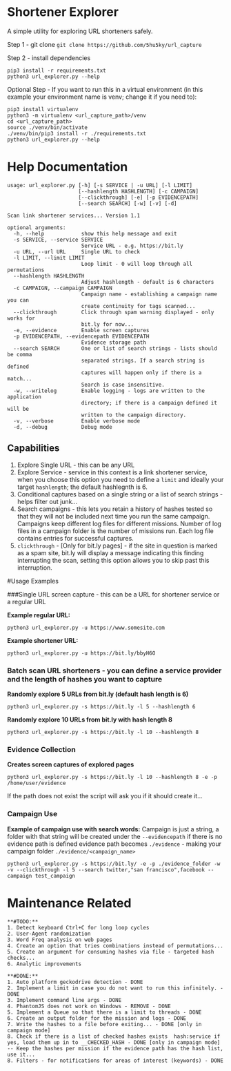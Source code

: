 # Shortener Explorer

A simple utility for exploring URL shorteners safely.

Step 1 - git clone
`git clone https://github.com/5hu5ky/url_capture`

Step 2 - install dependencies

```
pip3 install -r requirements.txt
python3 url_explorer.py --help
```



Optional Step - If you want to run this in a virtual environment (in this example your environment name is venv; change it if you need to):

```
pip3 install virtualenv
python3 -m virtualenv <url_capture_path>/venv
cd <url_capture_path>
source ./venv/bin/activate
./venv/bin/pip3 install -r ./requirements.txt
python3 url_explorer.py --help
```

# Help Documentation

```
usage: url_explorer.py [-h] [-s SERVICE | -u URL] [-l LIMIT]
                       [--hashlength HASHLENGTH] [-c CAMPAIGN]
                       [--clickthrough] [-e] [-p EVIDENCEPATH]
                       [--search SEARCH] [-w] [-v] [-d]

Scan link shortener services... Version 1.1

optional arguments:
  -h, --help            show this help message and exit
  -s SERVICE, --service SERVICE
                        Service URL - e.g. https://bit.ly
  -u URL, --url URL     Single URL to check
  -l LIMIT, --limit LIMIT
                        Loop limit - 0 will loop through all permutations
  --hashlength HASHLENGTH
                        Adjust hashlength - default is 6 characters
  -c CAMPAIGN, --campaign CAMPAIGN
                        Campaign name - establishing a campaign name you can
                        create continuity for tags scanned...
  --clickthrough        Click through spam warning displayed - only works for
                        bit.ly for now...
  -e, --evidence        Enable screen captures
  -p EVIDENCEPATH, --evidencepath EVIDENCEPATH
                        Evidence storage path
  --search SEARCH       One or list of search strings - lists should be comma
                        separated strings. If a search string is defined
                        captures will happen only if there is a match...
                        Search is case insensitive.
  -w, --writelog        Enable logging - logs are written to the application
                        directory; if there is a campaign defined it will be
                        written to the campaign directory.
  -v, --verbose         Enable verbose mode
  -d, --debug           Debug mode

```

## Capabilities
1. Explore Single URL - this can be any URL 
2. Explore Service - service in this context is a link shortener service, when you choose this option you need to define a `limit` and ideally your target `hashlength`; the default hashlegnth is 6. 
3. Conditional captures based on a single string or a list of search strings - helps filter out junk...
4. Search campaigns - this lets you retain a history of hashes tested so that they will not be included next time you run the same campaign. Campaigns keep different log files for different missions. Number of log files in a campaign folder is the number of missions run. Each log file contains entries for successful captures.
5. `clickthrough` - [Only for bit.ly pages] - if the site in question is marked as a spam site, bit.ly will display a message indicating this finding interrupting the scan, setting this option allows you to skip past this interruption.


#Usage Examples

###Single URL screen capture - this can be a URL for shortener service or a regular URL

**Example regular URL:**

```
python3 url_explorer.py -u https://www.somesite.com

```

**Example shortener URL:**

```
python3 url_explorer.py -u https://bit.ly/bbyH6O 
```


### Batch scan URL shorteners - you can define a service provider and the length of hashes you want to capture

**Randomly explore 5 URLs from bit.ly (default hash length is 6)**

```
python3 url_explorer.py -s https://bit.ly -l 5 --hashlength 6
```

**Randomly explore 10 URLs from bit.ly with hash length 8**

```
python3 url_explorer.py -s https://bit.ly -l 10 --hashlength 8
```

### Evidence Collection
**Creates screen captures of explored pages**

```
python3 url_explorer.py -s https://bit.ly -l 10 --hashlength 8 -e -p /home/user/evidence
```

If the path does not exist the script will ask you if it should create it...


### Campaign Use

**Example of campaign use with search words:**
Campaign is just a string, a folder with that string will be created under the `--evidencepath` if there is no evidence path is defined evidence path becomes `./evidence` - making your campaign folder `./evidence/<campaign_name>`
    
```
python3 url_explorer.py -s https://bit.ly/ -e -p ./evidence_folder -w -v --clickthrough -l 5 --search twitter,"san francisco",facebook --campaign test_campaign
```


# Maintenance Related
    **#TODO:**
    1. Detect keyboard Ctrl+C for long loop cycles
    2. User-Agent randomization
    3. Word Freq analysis on web pages
    4. Create an option that tries combinations instead of permutations...
    5. Create an argument for consuming hashes via file - targeted hash checks...
    6. Analytic improvements
    
    **#DONE:**
    1. Auto platform geckodrive detection - DONE
    2. Implement a limit in case you do not want to run this infinitely. - DONE
    3. Implement command line args - DONE
    4. PhantomJS does not work on Windows - REMOVE - DONE
    5. Implement a Queue so that there is a limit to threads - DONE
    6. Create an output folder for the mission and logs - DONE
    7. Write the hashes to a file before exiting... - DONE [only in campaign mode]
    8. Check if there is a list of checked hashes exists  hash:service if yes, load them up in to __CHECKED_HASH - DONE [only in campaign mode]
    -- Keep the hashes per mission if the evidence path has the hash list, use it...
    8. Filters - for notifications for areas of interest (keywords) - DONE
